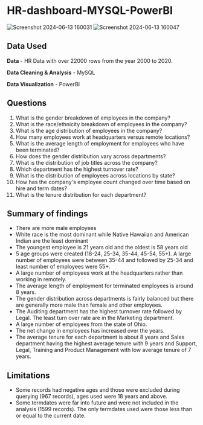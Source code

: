 # HR-dashboard-MYSQL-PowerBI

![Screenshot 2024-06-13 160031](https://github.com/SamuelVincnet67/HR-dashboard-MYSQL-PowerBI/assets/123567789/8ca3a319-4f56-4dfe-af6e-eecd969261e6)
![Screenshot 2024-06-13 160047](https://github.com/SamuelVincnet67/HR-dashboard-MYSQL-PowerBI/assets/123567789/dbb973f7-8962-415e-887f-dcc462976624)


## Data Used

**Data** - HR Data with over 22000 rows from the year 2000 to 2020.

**Data Cleaning & Analysis** - MySQL

**Data Visualization** - PowerBI

## Questions

1. What is the gender breakdown of employees in the company?
2. What is the race/ethnicity breakdown of employees in the company?
3. What is the age distribution of employees in the company?
4. How many employees work at headquarters versus remote locations?
5. What is the average length of employment for employees who have been terminated?
6. How does the gender distribution vary across departments?
7. What is the distribution of job titles across the company?
8. Which department has the highest turnover rate?
9. What is the distribution of employees across locations by state?
10. How has the company's employee count changed over time based on hire and term dates?
11. What is the tenure distribution for each department?

## Summary of findings

- There are more male employees
- White race is the most dominant while Native Hawaiian and American Indian are the least dominant
- The youngest employee is 21 years old and the oldest is 58 years old
- 5 age groups were created (18-24, 25-34, 35-44, 45-54, 55+). A large number of employees were between 35-44 and followed by 25-34 and least number of employees were 55+.
- A large number of employees work at the headquarters rather than working in remotely.
- The average length of employment for terminated employees is around 8 years.
- The gender distribution across departments is fairly balanced but there are generally more male than female and other employees.
- The Auditing department has the highest turnover rate followed by Legal. The least turn over rate are in the Marketing department.
- A large number of employees from the state of Ohio.
- The net change in employees has increased over the years.
- The average tenure for each department is about 8 years and Sales department having the highest average tenure with 9 years and Support, Legal, Training and Product Management with low average tenure of 7 years.

## Limitations

- Some records had negative ages and those were excluded during querying (967 records), ages used were 18 years and above.
- Some termdates were far into future and were not included in the analysis (1599 records). The only termdates used were those less than or equal to the current date. 






